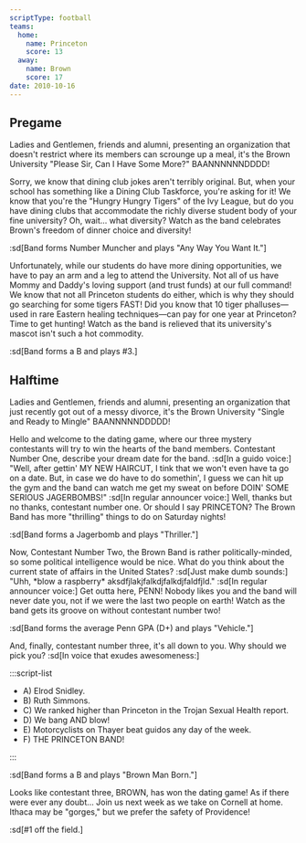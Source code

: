 ```yaml
---
scriptType: football
teams:
  home:
    name: Princeton
    score: 13
  away:
    name: Brown
    score: 17
date: 2010-10-16
---
```


## Pregame

Ladies and Gentlemen, friends and alumni, presenting an organization that doesn't restrict where its members can scrounge up a meal, it's the Brown University "Please Sir, Can I Have Some More?" BAANNNNNNDDDD!

Sorry, we know that dining club jokes aren't terribly original. But, when your school has something like a Dining Club Taskforce, you're asking for it! We know that you're the "Hungry Hungry Tigers" of the Ivy League, but do you have dining clubs that accommodate the richly diverse student body of your fine university? Oh, wait... what diversity? Watch as the band celebrates Brown's freedom of dinner choice and diversity!

:sd[Band forms Number Muncher and plays "Any Way You Want It."]

Unfortunately, while our students do have more dining opportunities, we have to pay an arm and a leg to attend the University. Not all of us have Mommy and Daddy's loving support (and trust funds) at our full command! We know that not all Princeton students do either, which is why they should go searching for some tigers FAST! Did you know that 10 tiger phalluses—used in rare Eastern healing techniques—can pay for one year at Princeton? Time to get hunting! Watch as the band is relieved that its university's mascot isn't such a hot commodity.

:sd[Band forms a B and plays #3.]

## Halftime

Ladies and Gentlemen, friends and alumni, presenting an organization that just recently got out of a messy divorce, it's the Brown University "Single and Ready to Mingle" BAANNNNNDDDDD!

Hello and welcome to the dating game, where our three mystery contestants will try to win the hearts of the band members. Contestant Number One, describe your dream date for the band. :sd[In a guido voice:] "Well, after gettin' MY NEW HAIRCUT, I tink that we won't even have ta go on a date. But, in case we do have to do somethin', I guess we can hit up the gym and the band can watch me get my sweat on before DOIN' SOME SERIOUS JAGERBOMBS!" :sd[In regular announcer voice:] Well, thanks but no thanks, contestant number one. Or should I say PRINCETON? The Brown Band has more "thrilling" things to do on Saturday nights!

:sd[Band forms a Jagerbomb and plays "Thriller."]

Now, Contestant Number Two, the Brown Band is rather politically-minded, so some political intelligence would be nice. What do you think about the current state of affairs in the United States? :sd[Just make dumb sounds:] "Uhh, \*blow a raspberry\* aksdfjlakjfalkdjfalkdjfaldfjld." :sd[In regular announcer voice:] Get outta here, PENN! Nobody likes you and the band will never date you, not if we were the last two people on earth! Watch as the band gets its groove on without contestant number two!

:sd[Band forms the average Penn GPA (D+) and plays "Vehicle."]

And, finally, contestant number three, it's all down to you. Why should we pick you? :sd[In voice that exudes awesomeness:]

:::script-list

- A) Elrod Snidley.
- B) Ruth Simmons.
- C) We ranked higher than Princeton in the Trojan Sexual Health report.
- D) We bang AND blow!
- E) Motorcyclists on Thayer beat guidos any day of the week.
- F) THE PRINCETON BAND!

:::

:sd[Band forms a B and plays "Brown Man Born."]

Looks like contestant three, BROWN, has won the dating game! As if there were ever any doubt... Join us next week as we take on Cornell at home. Ithaca may be "gorges," but we prefer the safety of Providence!

:sd[#1 off the field.]
